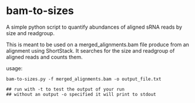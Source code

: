 # bam-to-sizes
 A simple python script to quantify abundances of aligned sRNA reads by size and readgroup.

This is meant to be used on a merged_alignments.bam file produce from an alignment using ShortStack. It searches for the size and readgroup of aligned reads and counts them.

usage:
```
bam-to-sizes.py -f merged_alignments.bam -o output_file.txt

## run with -t to test the output of your run
## without an output -o specified it will print to stdout
```


